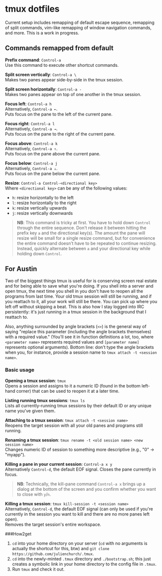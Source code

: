 # tmux dotfiles

Current setup includes remapping of default escape sequence, remapping of split commands, vim-like remapping of window navigation commands, and more. This is a work in progress.

## Commands remapped from default

**Prefix command**: `Control-a`  
Use this command to execute other shortcut commands.  

**Split screen vertically**: `Control-a \`  
Makes two panes appear side-by-side in the tmux session.  

**Split screen horizontally**: `Control-a -`  
Makes two panes appear on top of one another in the tmux session.  

**Focus left**: `Control-a h`  
Alternatively, `Control-a ←`.  
Puts focus on the pane to the left of the current pane.  

**Focus right**: `Control-a l`  
Alternatively, `Control-a →`.  
Puts focus on the pane to the right of the current pane.  

**Focus above**: `Control-a k`  
Alternatively, `Control-a ↑`.  
Puts focus on the pane above the current pane.  

**Focus below**: `Control-a j`  
Alternatively, `Control-a ↓`.  
Puts focus on the pane below the current pane.  

**Resize**: `Control-a Control-<directional key>`  
Where `<directional key>` can be any of the following values:  
* `h`: resize horizontally to the left  
* `l`: resize horizontally to the right   
* `k`: resize vertically upwards   
* `j`: resize vertically downwards   

>**NB**: This command is tricky at first. You have to hold down `Control` through the entire sequence. Don't release it between hitting the prefix key `a` and the directional key(s). The amount the pane will resize will be small for a single resize command, but for convenience the entire command doesn't have to be repeated to continue resizing. Instead, quickly alternate between `a` and your directional key while holding down `Control`.   


## For Austin
Two of the biggest things tmux is useful for is conserving screen real estate and for being able to save what you're doing. If you shell into a server and open tmux, the next time you shell in you don't have to reopen all the programs from last time. Your old tmux session will still be running, and if you reattach to it, all your work will still be there. You can pick up where you left off without skipping a beat. This is also how I stay logged into IRC persistently: it's just running in a tmux session in the background that I reattach to.

Also, anything surrounded by angle brackets (`<>`) is the general way of saying "replace this parameter (including the angle brackets themselves) with a required value." (You'll see it in function definitions a lot, too, where `<parameter name>` represents required values and `[parameter name]` represents optional arguments). Bottom line: don't type the angle brackets when you, for instance, provide a session name to `tmux attach -t <session name>`.

### Basic usage

**Opening a tmux session**: `tmux`  
Opens a session and assigns to it a numeric ID (found in the bottom left-hand corner) that can be used to reopen it at a later time.

**Listing running tmux sessions**: `tmux ls`  
Lists all currently-running tmux sessions by their default ID or any unique name you've given them.

**Attaching to a tmux session**: `tmux attach -t <session name>`  
Reopens the target session with all your old panes and programs still running.  

**Renaming a tmux session**: `tmux rename -t <old session name> <new session name>`  
Changes numeric ID of session to something more descriptive (e.g., "0" → "myapp").  

**Killing a pane in your current session**: `Control-a x y`  
Alternatively `Control-d`, the default EOF signal.
Closes the pane currently in focus.
>**NB**: Technically, the kill-pane command `Control-a x` brings up a dialog at the bottom of the screen and you confirm whether you want to close with `y`/`n`.  

**Killing a tmux session**: `tmux kill-session -t <session name>`  
Alternatively, `Control-d`, the default EOF signal (can only be used if you're currently in the session you want to kill and there are no more panes left open).  
Removes the target session's entire workspace.   

###How2get

1. `cd` into your home directory on your server (`cd` with no arguments is actually the shortcut for this, btw) and `git clone https://github.com/julienchurch/.tmux`. 
2. `cd` into the newly-minted `.tmux` directory and `./bootstrap.sh`; this just creates a symbolic link in your home directory to the config file in `.tmux`. 
3. Run `tmux` and check it out.

